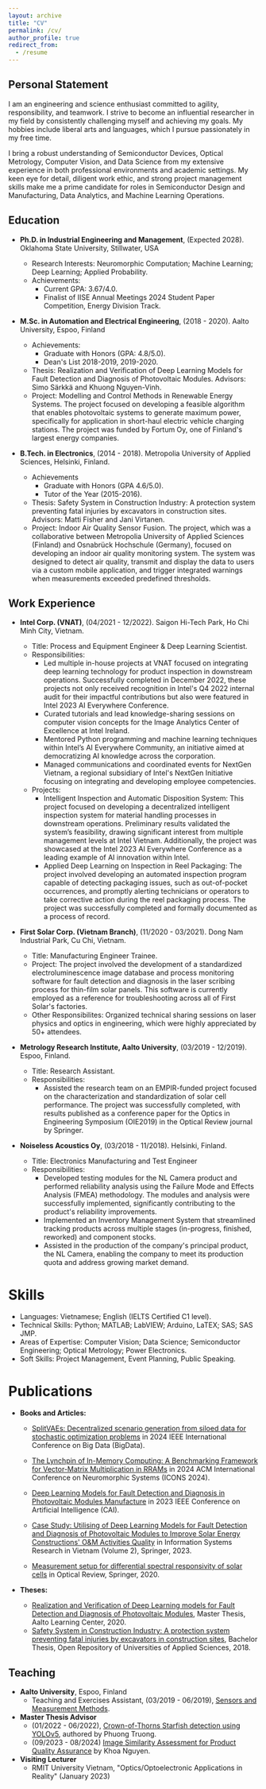 ```yaml
---
layout: archive
title: "CV"
permalink: /cv/
author_profile: true
redirect_from:
  - /resume
---
```


## Personal Statement
I am an engineering and science enthusiast committed to agility, responsibility, and teamwork. I strive to become an influential researcher in my field by consistently challenging myself and achieving my goals. My hobbies include liberal arts and languages, which I pursue passionately in my free time.

I bring a robust understanding of Semiconductor Devices, Optical Metrology, Computer Vision, and Data Science from my extensive experience in both professional environments and academic settings. My keen eye for detail, diligent work ethic, and strong project management skills make me a prime candidate for roles in Semiconductor Design and Manufacturing, Data Analytics, and Machine Learning Operations.

## Education
* **Ph.D. in Industrial Engineering and Management**, (Expected 2028). Oklahoma State University, Stillwater, USA 
  * Research Interests: Neuromorphic Computation; Machine Learning; Deep Learning; Applied Probability.
  * Achievements:
    * Current GPA: 3.67/4.0.
    * Finalist of IISE Annual Meetings 2024 Student Paper Competition, Energy Division Track.
* **M.Sc. in Automation and Electrical Engineering**, (2018 - 2020). Aalto University, Espoo, Finland 
    * Achievements:
      * Graduate with Honors (GPA: 4.8/5.0).
      * Dean's List 2018-2019, 2019-2020.
  * Thesis: Realization and Verification of Deep Learning Models for Fault Detection and Diagnosis of Photovoltaic Modules. Advisors: Simo Särkkä and Khuong Nguyen-Vinh.
  * Project: Modelling and Control Methods in Renewable Energy Systems. The project focused on developing a feasible algorithm that enables photovoltaic systems to generate maximum power, specifically for application in short-haul electric vehicle charging stations. The project was funded by Fortum Oy, one of Finland's largest energy companies.

* **B.Tech. in Electronics**, (2014 - 2018). Metropolia University of Applied Sciences, Helsinki, Finland. 
  * Achievements
    * Graduate with Honors (GPA 4.6/5.0).
    * Tutor of the Year (2015-2016).
  * Thesis: Safety System in Construction Industry: A protection system preventing fatal injuries by excavators in construction sites. Advisors: Matti Fisher and Jani Virtanen.
  * Project: Indoor Air Quality Sensor Fusion. The project, which was a collaborative between Metropolia University of Applied Sciences (Finland) and Osnabrück Hochschule (Germany), focused on developing an indoor air quality monitoring system. The system was designed to detect air quality, transmit and display the data to users via a custom mobile application, and trigger integrated warnings when measurements exceeded predefined thresholds.

## Work Experience
* **Intel Corp. (VNAT)**, (04/2021 - 12/2022). Saigon Hi-Tech Park, Ho Chi Minh City, Vietnam. 
  * Title: Process and Equipment Engineer & Deep Learning Scientist.
  * Responsibilities:
    * Led multiple in-house projects at VNAT focused on integrating deep learning technology for product inspection in downstream operations. Successfully completed in December 2022, these projects not only received recognition in Intel's Q4 2022 internal audit for their impactful contributions but also were featured in Intel 2023 AI Everywhere Conference.
    * Curated tutorials and lead knowledge-sharing sessions on computer vision concepts for the Image Analytics Center of Excellence at Intel Ireland.
    * Mentored Python programming and machine learning techniques within Intel’s AI Everywhere Community, an initiative aimed at democratizing AI knowledge across the corporation.
    * Managed communications and coordinated events for NextGen Vietnam, a regional subsidiary of Intel's NextGen Initiative focusing on integrating and developing employee competencies.
  * Projects:
    * Intelligent Inspection and Automatic Disposition System: This project focused on developing a decentralized intelligent inspection system for material handling processes in downstream operations. Preliminary results validated the system’s feasibility, drawing significant interest from multiple management levels at Intel Vietnam. Additionally, the project was showcased at the Intel 2023 AI Everywhere Conference as a leading example of AI innovation within Intel.
    * Applied Deep Learning on Inspection in Reel Packaging: The project involved developing an automated inspection program capable of detecting packaging issues, such as out-of-pocket occurrences, and promptly alerting technicians or operators to take corrective action during the reel packaging process. The project was successfully completed and formally documented as a process of record.

* **First Solar Corp. (Vietnam Branch)**, (11/2020 - 03/2021). Dong Nam Industrial Park, Cu Chi, Vietnam.
  * Title: Manufacturing Engineer Trainee. 
  * Project: The project involved the development of a standardized electroluminescence image database and process monitoring software for fault detection and diagnosis in the laser scribing process for thin-film solar panels. This software is currently employed as a reference for troubleshooting across all of First Solar's factories.
  * Other Responsibilites: Organized technical sharing sessions on laser physics and optics in engineering, which were highly appreciated by 50+ attendees.

* **Metrology Research Institute, Aalto University**, (03/2019 - 12/2019). Espoo, Finland.
  * Title: Research Assistant.
  * Responsibilities:
    * Assisted the research team on an EMPIR-funded project focused on the characterization and standardization of solar cell performance. The project was successfully completed, with results published as a conference paper for the Optics in Engineering Symposium (OIE2019) in the Optical Review journal by Springer.

* **Noiseless Acoustics Oy**, (03/2018 - 11/2018). Helsinki, Finland.
  * Title: Electronics Manufacturing and Test Engineer 
  * Responsibilities:
    * Developed testing modules for the NL Camera product and performed reliability analysis using the Failure Mode and Effects Analysis (FMEA) methodology. The modules and analysis were successfully implemented, significantly contributing to the product's reliability improvements.
    * Implemented an Inventory Management System that streamlined tracking products across multiple stages (in-progress, finished, reworked) and component stocks. 
    * Assisted in the production of the company's principal product, the NL Camera, enabling the company to meet its production quota and address growing market demand.

# Skills
* Languages: Vietnamese; English (IELTS Certified C1 level).
* Technical Skills: Python; MATLAB; LabVIEW; Arduino, LaTEX; SAS; SAS JMP.
* Areas of Expertise: Computer Vision; Data Science; Semiconductor Engineering; Optical Metrology; Power Electronics.
* Soft Skills: Project Management, Event Planning, Public Speaking.

# Publications
* **Books and Articles:**
  * [SplitVAEs: Decentralized scenario generation from siloed data for stochastic optimization problems](https://doi.ieeecomputersociety.org/10.1109/BigData62323.2024.10826070) in 2024 IEEE International Conference on Big Data (BigData).

  * [The Lynchpin of In-Memory Computing: A Benchmarking Framework for Vector-Matrix Multiplication in RRAMs](https://doi.ieeecomputersociety.org/10.1109/ICONS62911.2024.00058) in 2024 ACM International Conference on Neuromorphic Systems (ICONS 2024).
  * [Deep Learning Models for Fault Detection and Diagnosis in Photovoltaic Modules Manufacture](https://doi.ieeecomputersociety.org/10.1109/CAI54212.2023.00095) in 2023 IEEE Conference on Artificial Intelligence (CAI).
  * [Case Study: Utilising of Deep Learning Models for Fault Detection and Diagnosis of Photovoltaic Modules to Improve Solar Energy Constructions' O&M Activities Quality](https://link.springer.com/chapter/10.1007/978-981-99-4792-8_5) in Information Systems Research in Vietnam (Volume 2), Springer, 2023.
  * [Measurement setup for differential spectral responsivity of solar cells](https://link.springer.com/article/10.1007/s10043-020-00584-x) in Optical Review, Springer, 2020.

* **Theses:**
    * [Realization and Verification of Deep Learning models for Fault Detection and Diagnosis of Photovoltaic Modules](https://aaltodoc.aalto.fi/handle/123456789/102461), Master Thesis, Aalto Learning Center, 2020.
  * [Safety System in Construction Industry: A protection system preventing fatal injuries by excavators in construction sites](https://www.theseus.fi/handle/10024/139396), Bachelor Thesis, Open Repository of Universities of Applied Sciences, 2018.


## Teaching
* **Aalto University**, Espoo, Finland
  * Teaching and Exercises Assistant, (03/2019 - 06/2019), [Sensors and Measurement Methods](https://courses.aalto.fi/s/course/a053X000012QwysQAC/sensors-and-measurement-methods?language=en_US). 
* **Master Thesis Advisor**
  * (01/2022 - 06/2022), [Crown-of-Thorns Starfish detection using YOLOv5](https://aaltodoc.aalto.fi/items/84e2ac36-cc4f-4b2c-8aad-5ab64a88ecc0), authored by Phuong Truong.
  * (09/2023 - 08/2024) [Image Similarity Assessment for Product Quality Assurance](https://aaltodoc.aalto.fi/items/8c8449fd-4288-436f-8638-7c7f09905d07) by Khoa Nguyen.
* **Visiting Lecturer**
  * RMIT University Vietnam, "Optics/Optoelectronic Applications in Reality" (January 2023)

